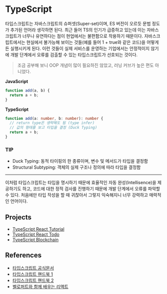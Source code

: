# TypeScript

타입스크립트는 자바스크립트의 슈퍼셋(Super-set)이며, ES 버전이 오르듯 문법 정도가 추가된 언어라 생각하면 된다. 최근 들어 TS의 인기가 급증하고 있는데 이는 자바스크립트가 너무나 유연하다는 점이 현업에서는 불편함으로 작용하기 때문이다. 자바스크립트에서는 현실에서 불가능해 보이는 것들(예를 들어 1 + true와 같은 코드)을 어떻게든 실행시키게 된다. 이런 것들이 실제 서비스를 운영하는 기업에서는 안정적이지 않기에 개발 단계에서 오류를 검출할 수 있는 타입스크립트가 선호되는 것이다.

> 조금 공부해 보니 OOP 개념이 많이 필요하진 않았고, 러닝 커브가 높은 편도 아니었다.

**JavaScript**

```javascript
function add(a, b) {
  return a + b;
}
```

**TypeScript**

```typescript
function add(a: number, b: number): number {
  // return type은 생략해도 됨 (type infer)
  // 값의 형태를 보고 타입을 결정 (Duck Typing)
  return a + b;
}
```

### TIP

- Duck Typing: 동적 타이핑의 한 종류이며, 변수 및 메서드가 타입을 결정함
- Structural Subtyping: 객체의 실제 구조나 정의에 따라 타입을 결정함

---

이처럼 타입스크립트는 타입을 명시하기 때문에 효율적인 자동 완성(Intellisence)을 제공하기도 하고, 코드에 대한 정적 검사를 진행하기 때문에 개발 단계에서 오류를 파악할 수 있다. 처음에만 타입 작성을 할 때 귀찮아서 그렇지 익숙해지니 너무 강력하고 매력적인 언어이다.

## Projects

- [TypeScript React Tutorial](./projects/ts-react-tutorial)
- [TypeScript React Todo](./projects/ts-react-todo)
- [TypeScript Blockchain](./projects/typechain)

## References

- [타입스크립트 공식문서](https://www.typescriptlang.org/)
- [타입스크립트 핸드북 1](https://joshua1988.github.io/ts/intro.html)
- [타입스크립트 핸드북 2](https://typescript-kr.github.io/pages/the-handbook.html)
- [벨로퍼트와 함께 배우는 리액트](https://react.vlpt.us/using-typescript)
